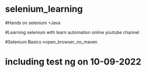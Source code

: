 # selenium_learning

#Hands on selenium +Java

#Learning selenium with learn automation online youtube channel

#Selenium Basics->open_browser_no_maven


# including test ng on 10-09-2022
